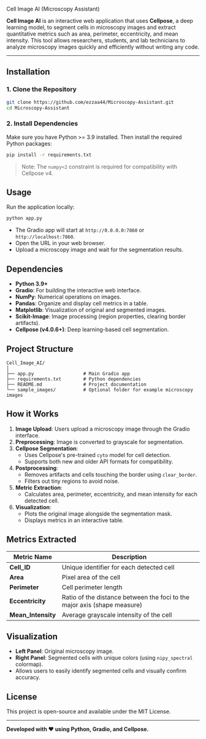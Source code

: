 Cell Image AI (Microscopy Assistant)

**Cell Image AI** is an interactive web application that uses **Cellpose**, a deep learning model, to segment cells in microscopy images and extract quantitative metrics such as area, perimeter, eccentricity, and mean intensity. This tool allows researchers, students, and lab technicians to analyze microscopy images quickly and efficiently without writing any code.

---

## Installation

### 1. Clone the Repository

```bash
git clone https://github.com/ezzaa44/Microscopy-Assistant.git
cd Microscopy-Assistant
```

### 2. Install Dependencies

Make sure you have Python >= 3.9 installed. Then install the required Python packages:

```bash
pip install -r requirements.txt
```

> Note: The `numpy<2` constraint is required for compatibility with Cellpose v4.

## Usage

Run the application locally:

```bash
python app.py
```

- The Gradio app will start at `http://0.0.0.0:7860` or `http://localhost:7860`.
- Open the URL in your web browser.
- Upload a microscopy image and wait for the segmentation results.

## Dependencies

- **Python 3.9+**
- **Gradio**: For building the interactive web interface.
- **NumPy**: Numerical operations on images.
- **Pandas**: Organize and display cell metrics in a table.
- **Matplotlib**: Visualization of original and segmented images.
- **Scikit-Image**: Image processing (region properties, clearing border artifacts).
- **Cellpose (v4.0.6+)**: Deep learning-based cell segmentation.

## Project Structure

```
Cell_Image_AI/
│
├── app.py                  # Main Gradio app
├── requirements.txt        # Python dependencies
├── README.md               # Project documentation
└── sample_images/          # Optional folder for example microscopy images
```

## How it Works

1. **Image Upload**: Users upload a microscopy image through the Gradio interface.
2. **Preprocessing**: Image is converted to grayscale for segmentation.
3. **Cellpose Segmentation**:
   - Uses Cellpose's pre-trained `cyto` model for cell detection.
   - Supports both new and older API formats for compatibility.
4. **Postprocessing**:
   - Removes artifacts and cells touching the border using `clear_border`.
   - Filters out tiny regions to avoid noise.
5. **Metric Extraction**:
   - Calculates area, perimeter, eccentricity, and mean intensity for each detected cell.
6. **Visualization**:
   - Plots the original image alongside the segmentation mask.
   - Displays metrics in an interactive table.

## Metrics Extracted

| Metric Name     | Description                                   |
|-----------------|-----------------------------------------------|
| **Cell_ID**      | Unique identifier for each detected cell     |
| **Area**         | Pixel area of the cell                        |
| **Perimeter**    | Cell perimeter length                         |
| **Eccentricity** | Ratio of the distance between the foci to the major axis (shape measure) |
| **Mean_Intensity** | Average grayscale intensity of the cell      |

## Visualization

- **Left Panel**: Original microscopy image.
- **Right Panel**: Segmented cells with unique colors (using `nipy_spectral` colormap).
- Allows users to easily identify segmented cells and visually confirm accuracy.

## License

This project is open-source and available under the MIT License.

---

**Developed with ❤️ using Python, Gradio, and Cellpose.**

